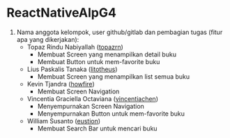 # ReactNativeAlpG4
1. Nama anggota kelompok, user github/gitlab dan pembagian tugas (fitur apa yang dikerjakan):
    - Topaz Rindu Nabiyallah ([topazrn](https://github.com/topazrn))
        - Membuat Screen yang menampilkan detail buku
        - Membuat Button untuk mem-favorite buku
    - Lius Paskalis Tanaka ([litotheus](https://github.com/litotheus))
        - Membuat Screen yang menampilkan list semua buku
    - Kevin Tjandra ([howfire](https://github.com/howfire))
        - Membuat Screen Navigation
    - Vincentia Graciella Octaviana ([vincentiachen](https://github.com/vincentiachen))
        - Menyempurnakan Screen Navigation
        - Menyempurnakan Button untuk mem-favorite buku
    - William Susanto ([eustion](https://github.com/eustion))
        - Membuat Search Bar untuk mencari buku
